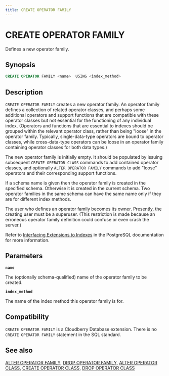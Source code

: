 ```yaml
---
title: CREATE OPERATOR FAMILY
---
```


# CREATE OPERATOR FAMILY

Defines a new operator family.

## Synopsis

```sql
CREATE OPERATOR FAMILY <name>  USING <index_method>  
```

## Description

`CREATE OPERATOR FAMILY` creates a new operator family. An operator family defines a collection of related operator classes, and perhaps some additional operators and support functions that are compatible with these operator classes but not essential for the functioning of any individual index. (Operators and functions that are essential to indexes should be grouped within the relevant operator class, rather than being "loose" in the operator family. Typically, single-data-type operators are bound to operator classes, while cross-data-type operators can be loose in an operator family containing operator classes for both data types.)

The new operator family is initially empty. It should be populated by issuing subsequent `CREATE OPERATOR CLASS` commands to add contained operator classes, and optionally `ALTER OPERATOR FAMILY` commands to add "loose" operators and their corresponding support functions.

If a schema name is given then the operator family is created in the specified schema. Otherwise it is created in the current schema. Two operator families in the same schema can have the same name only if they are for different index methods.

The user who defines an operator family becomes its owner. Presently, the creating user must be a superuser. (This restriction is made because an erroneous operator family definition could confuse or even crash the server.)

Refer to [Interfacing Extensions to Indexes](https://www.postgresql.org/docs/12/xindex.html) in the PostgreSQL documentation for more information.

## Parameters

**`name`**

The (optionally schema-qualified) name of the operator family to be created.

**`index_method`**

The name of the index method this operator family is for.

## Compatibility

`CREATE OPERATOR FAMILY` is a Cloudberry Database extension. There is no `CREATE OPERATOR FAMILY` statement in the SQL standard.

## See also

[ALTER OPERATOR FAMILY](/i18n/zh/docusaurus-plugin-content-docs/current/sql-stmts/sql-stmt-alter-operator-family.md), [DROP OPERATOR FAMILY](/i18n/zh/docusaurus-plugin-content-docs/current/sql-stmts/sql-stmt-drop-operator-family.md), [ALTER OPERATOR CLASS](/i18n/zh/docusaurus-plugin-content-docs/current/sql-stmts/sql-stmt-alter-operator-class.md), [CREATE OPERATOR CLASS](/i18n/zh/docusaurus-plugin-content-docs/current/sql-stmts/sql-stmt-create-operator-class.md), [DROP OPERATOR CLASS](/i18n/zh/docusaurus-plugin-content-docs/current/sql-stmts/sql-stmt-drop-operator-class.md)
